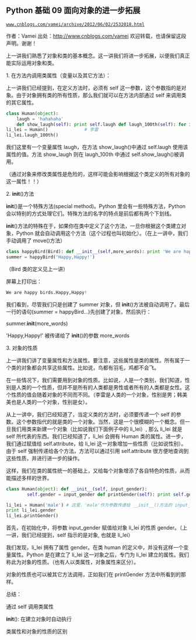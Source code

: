 ## Python 基础 09 面向对象的进一步拓展

[`www.cnblogs.com/vamei/archive/2012/06/02/2532018.html`](http://www.cnblogs.com/vamei/archive/2012/06/02/2532018.html)

作者：Vamei 出处：http://www.cnblogs.com/vamei 欢迎转载，也请保留这段声明。谢谢！

上一讲我们熟悉了对象和类的基本概念。这一讲我们将进一步拓展，以便我们真正能实际运用对象和类。

1\. 在方法内调用类属性（变量以及其它方法）：

上一讲我们已经提到，在定义方法时，必须有 self 这一参数，这个参数指的是对象。由于对象拥有类的所有性质，那么我们就可以在方法内部通过 self 来调用类的其它属性。

```py
class Human(object):
    laugh = 'hahahaha'
    def show_laugh(self): print self.laugh def laugh_100th(self): for i in range(100): self.show_laugh()
li_lei = Human()              # 李雷
li_lei.laugh_100th()

```

我们这里有一个变量属性 laugh，在方法 show_laugh()中通过 self.laugh 使用该属性的值。方法 show_laugh 则在 laugh_100th 中通过 self.show_laugh()被调用。

（通过对象来修改类属性是危险的，这样可能会影响根据这个类定义的所有对象的这一属性！！）

2\. __init__()方法

__init__()是一个特殊方法(special method)。Python 里会有一些特殊方法，Python 会以特别的方式处理它们。特殊方法的名字的特点是前后都有两个下划线。

__init__()方法的特殊在于，如果你在类中定义了这个方法，一旦你根据这个类建立对象，Python 就会自动调用这个方法（这个过程也叫初始化）。（在上一讲中，我们手动调用了 move()方法）

```py
class happyBird(Bird): def __init__(self,more_words): print 'We are happy birds.',more_words 
summer = happyBird('Happy,Happy!')

```

（Bird 类的定义见上一讲）

屏幕上打印出：

```py
We are happy birds.Happy,Happy!

```

我们看到，尽管我们只是创建了 summer 对象，但 __init__()方法被自动调用了。最后一行的语句(summer = happyBird...)先创建了对象，然后执行：

summer.__init__(more_words)

'Happy,Happy!' 被传递给了 __init__()的参数 more_words

3\. 对象的性质

上一讲我们讲了变量属性和方法属性。要注意，这些属性是类的属性。所有属于一个类的对象都会共享这些属性。比如说，鸟都有羽毛，鸡都不会飞。

在一些情况下，我们需要用到对象的性质。比如说，人是一个类别，我们知道，性别是人类的一个性质，但并不是所有的人类都是男性或者所有的人类都是女性。这个性质的值会随着对象的不同而不同。（李雷是人类的一个对象，性别是男；韩美美也是人类的一个对象，性别是女）。

从上一讲中，我们已经知道了，当定义类的方法时，必须要传递一个 self 的参数。这个参数指代的就是类的一个对象。当然，这是一个很模糊的一个概念。但一旦我们用类来新建一个对象（比如说我们下面例子中的 li_lei）, 那么 li_lei 就是 self 所代表的东西。我们已经知道了，li_lei 会拥有 Human 类的属性。进一步，我们通过赋值给 self.attribute，给 li_lei 这一对象增加一些性质（比如说性别）。由于 self 强制传递给各个方法，方法可以通过引用 self.attribute 很方便地查询到这些性质，并进行进一步的操作。

这样，我们在类的属性统一的基础上，又给每个对象增添了各自特色的性质，从而能描述多样的世界。

```py
class Human(object): def __init__(self, input_gender):
        self.gender = input_gender def printGender(self): print self.gender

li_lei = Human('male') # 这里，'male'作为参数传递给 __init__()方法的 input_gender 变量。
print li_lei.gender
li_lei.printGender()

```

首先，在初始化中，将参数 input_gender 赋值给对象 li_lei 的性质 gender。（上一讲，我们已经提到，self 指示的是对象, 也就是 li_lei）

我们发现，li_lei 拥有了属性 gender。在类 human 的定义中，并没有这样一个变量属性。Python 是在建立了 li_lei 这一对象之后，专门为 li_lei 建立的属性。我们称此为对象的性质。（也有人以类属性，对象属性来区分）。

对象的性质也可以被其它方法调用，正如我们在 printGender 方法中所看到的那样。

总结：

通过 self 调用类属性

__init__(): 在建立对象时自动执行

类属性和对象的性质的区别